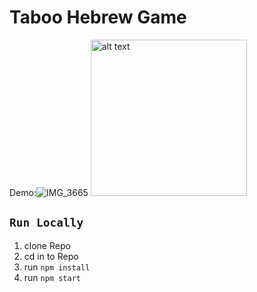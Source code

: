 # Taboo Hebrew Game

Demo:![IMG_3665]( =250x250)
<img src="https://user-images.githubusercontent.com/21170255/133311460-2df464ef-d197-430e-8577-5c6ca6c23fc8.jpg" alt="alt text" width="250" height="250">


## `Run Locally`

1) clone Repo
2) cd in to Repo
3) run `npm install`
4) run `npm start`